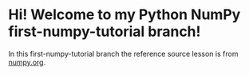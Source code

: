 # Hi! Welcome to my Python NumPy first-numpy-tutorial branch!
In this first-numpy-tutorial branch the reference source lesson is from [numpy.org](https://numpy.org/doc/stable/user/absolute_beginners.html).
